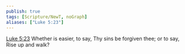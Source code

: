 ```yaml
---
publish: true
tags: [Scripture/NewT, noGraph]
aliases: ["Luke 5:23"]
---
```

[Luke 5:23](https://churchofjesuschrist.org/study/scriptures/nt/luke/5?lang=eng&id=p23#p23) Whether is easier, to say, Thy sins be forgiven thee; or to say, Rise up and walk?

